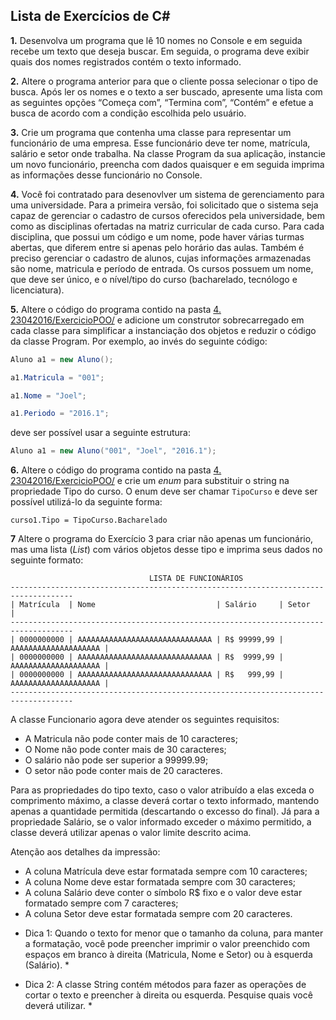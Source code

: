 Lista de Exercícios de C#
-------------------------

**1.** Desenvolva um programa que lê 10 nomes no Console e em seguida recebe um texto que deseja buscar. Em seguida, o programa deve exibir quais dos nomes registrados contém o texto informado.

**2.** Altere o programa anterior para que o cliente possa selecionar o tipo de busca. Após ler os nomes e o texto a ser buscado, apresente uma lista com as seguintes opções “Começa com”, “Termina com”, “Contém” e efetue a busca de acordo com a condição escolhida pelo usuário.

**3.** Crie um programa que contenha uma classe para representar um funcionário de uma empresa. Esse funcionário deve ter nome, matrícula, salário e setor onde trabalha. Na classe Program da sua aplicação, instancie um novo funcionário, preencha com dados quaisquer e em seguida imprima as informações desse funcionário no Console.

**4.** Você foi contratado para desenovlver um sistema de gerenciamento para uma universidade. Para a primeira versão, foi solicitado que o sistema seja capaz de gerenciar o cadastro de cursos oferecidos pela universidade, bem como as disciplinas ofertadas na matriz curricular de cada curso. Para cada disciplina, que possui um código e um nome, pode haver várias turmas abertas, que diferem entre si apenas pelo horário das aulas. Também é preciso gerenciar o cadastro de alunos, cujas informações armazenadas são nome, matricula e período de entrada. Os cursos possuem um nome, que deve ser único, e o nível/tipo do curso (bacharelado, tecnólogo e licenciatura).

**5.** Altere o código do programa contido na pasta [4. 23042016/ExercicioPOO/](https://github.com/joelrlneto/GrupoDeEstudos/tree/master/4.%2023042016/ExercicioPOO) e adicione um construtor sobrecarregado em cada classe para simplificar a instanciação dos objetos e reduzir o código da classe Program. Por exemplo, ao invés do seguinte código:

```C#
Aluno a1 = new Aluno();

a1.Matricula = "001";

a1.Nome = "Joel";

a1.Periodo = "2016.1";
```

deve ser possível usar a seguinte estrutura:

```C#
Aluno a1 = new Aluno("001", "Joel", "2016.1");
```

**6.** Altere o código do programa contido na pasta [4. 23042016/ExercicioPOO/](https://github.com/joelrlneto/GrupoDeEstudos/tree/master/4.%2023042016/ExercicioPOO) e crie um *enum* para substituir o string na propriedade Tipo do curso. O enum deve ser chamar `TipoCurso` e deve ser possível utilizá-lo da seguinte forma:

`curso1.Tipo = TipoCurso.Bacharelado`

**7** Altere o programa do Exercício 3 para criar não apenas um funcionário, mas uma lista (*List*) com vários objetos desse tipo e imprima seus dados no seguinte formato:
```
                               LISTA DE FUNCIONÁRIOS
------------------------------------------------------------------------------------
| Matrícula  | Nome                           | Salário     | Setor                |
------------------------------------------------------------------------------------
| 0000000000 | AAAAAAAAAAAAAAAAAAAAAAAAAAAAAA | R$ 99999,99 | AAAAAAAAAAAAAAAAAAAA |
| 0000000000 | AAAAAAAAAAAAAAAAAAAAAAAAAAAAAA | R$  9999,99 | AAAAAAAAAAAAAAAAAAAA |
| 0000000000 | AAAAAAAAAAAAAAAAAAAAAAAAAAAAAA | R$   999,99 | AAAAAAAAAAAAAAAAAAAA |
------------------------------------------------------------------------------------
```
A classe Funcionario agora deve atender os seguintes requisitos:
- A Matricula não pode conter mais de 10 caracteres;
- O Nome não pode conter mais de 30 caracteres;
- O salário não pode ser superior a 99999.99;
- O setor não pode conter mais de 20 caracteres.

Para as propriedades do tipo texto, caso o valor atribuído a elas exceda o comprimento máximo, a classe deverá cortar o texto informado, mantendo apenas a quantidade permitida (descartando o excesso do final). Já para a propriedade Salário, se o valor informado exceder o máximo permitido, a classe deverá utilizar apenas o valor limite descrito acima.

Atenção aos detalhes da impressão:
- A coluna Matrícula deve estar formatada sempre com 10 caracteres; 
- A coluna Nome deve estar formatada sempre com 30 caracteres;
- A coluna Salário deve conter o símbolo R$ fixo e o valor deve estar formatado sempre com 7 caracteres;
- A coluna Setor deve estar formatada sempre com 20 caracteres.

* Dica 1: Quando o texto for menor que o tamanho da coluna, para manter a formatação, você pode preencher imprimir o valor preenchido com espaços em branco à direita (Matricula, Nome e Setor) ou à esquerda (Salário). *

* Dica 2: A classe String contém métodos para fazer as operações de cortar o texto e preencher à direita ou esquerda. Pesquise quais você deverá utilizar. *